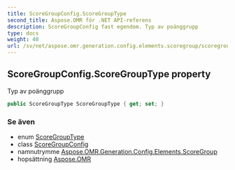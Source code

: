 ```yaml
---
title: ScoreGroupConfig.ScoreGroupType
second_title: Aspose.OMR för .NET API-referens
description: ScoreGroupConfig fast egendom. Typ av poänggrupp
type: docs
weight: 40
url: /sv/net/aspose.omr.generation.config.elements.scoregroup/scoregroupconfig/scoregrouptype/
---
```

## ScoreGroupConfig.ScoreGroupType property

Typ av poänggrupp

```csharp
public ScoreGroupType ScoreGroupType { get; set; }
```

### Se även

* enum [ScoreGroupType](../../../aspose.omr.generation.config.enums/scoregrouptype/)
* class [ScoreGroupConfig](../)
* namnutrymme [Aspose.OMR.Generation.Config.Elements.ScoreGroup](../../scoregroupconfig/)
* hopsättning [Aspose.OMR](../../../)



